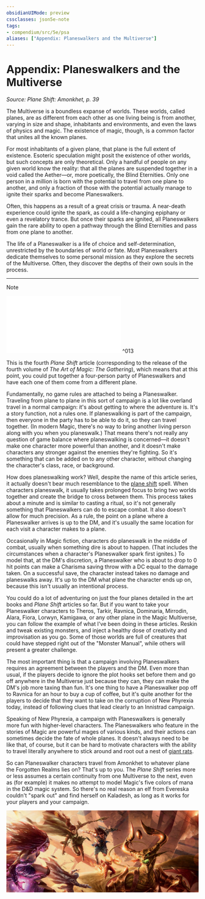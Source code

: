 ```yaml
---
obsidianUIMode: preview
cssclasses: json5e-note
tags:
- compendium/src/5e/psa
aliases: ["Appendix: Planeswalkers and the Multiverse"]
---
```

# Appendix: Planeswalkers and the Multiverse
*Source: Plane Shift: Amonkhet, p. 39* 

The Multiverse is a boundless expanse of worlds. These worlds, called planes, are as different from each other as one living being is from another, varying in size and shape, inhabitants and environments, and even the laws of physics and magic. The existence of magic, though, is a common factor that unites all the known planes.

For most inhabitants of a given plane, that plane is the full extent of existence. Esoteric speculation might posit the existence of other worlds, but such concepts are only theoretical. Only a handful of people on any given world know the reality: that all the planes are suspended together in a void called the Aether—or, more poetically, the Blind Eternities. Only one person in a million is born with the potential to travel from one plane to another, and only a fraction of those with the potential actually manage to ignite their sparks and become Planeswalkers.

Often, this happens as a result of a great crisis or trauma. A near-death experience could ignite the spark, as could a life-changing epiphany or even a revelatory trance. But once their sparks are ignited, all Planeswalkers gain the rare ability to open a pathway through the Blind Eternities and pass from one plane to another.

The life of a Planeswalker is a life of choice and self-determination, unrestricted by the boundaries of world or fate. Most Planeswalkers dedicate themselves to some personal mission as they explore the secrets of the Multiverse. Often, they discover the depths of their own souls in the process.

---

> [!note] 
> 
> ![Appendix: Planeswalkers and the Multiverse](Mechanics/tables/appendix-planeswalkers-and-the-multiverse-psa.md)
^013

This is the fourth *Plane Shift* article (corresponding to the release of the fourth volume of *The Art of Magic: The Gathering*), which means that at this point, you could put together a four-person party of Planeswalkers and have each one of them come from a different plane.

Fundamentally, no game rules are attached to being a Planeswalker. Traveling from plane to plane in this sort of campaign is a lot like overland travel in a normal campaign: it's about getting to where the adventure is. It's a story function, not a rules one. If planeswalking is part of the campaign, then everyone in the party has to be able to do it, so they can travel together. (In modern Magic, there's no way to bring another living person along with you when you planeswalk.) That means there's not really any question of game balance where planeswalking is concerned—it doesn't make one character more powerful than another, and it doesn't make characters any stronger against the enemies they're fighting. So it's something that can be added on to any other character, without changing the character's class, race, or background.

How does planeswalking work? Well, despite the name of this article series, it actually doesn't bear much resemblance to the [plane shift](Mechanics/spells/plane-shift.md) spell. When characters planeswalk, it usually takes prolonged focus to bring two worlds together and create the bridge to cross between them. This process takes about a minute and is similar to casting a ritual, so it's not generally something that Planeswalkers can do to escape combat. It also doesn't allow for much precision. As a rule, the point on a plane where a Planeswalker arrives is up to the DM, and it's usually the same location for each visit a character makes to a plane.

Occasionally in Magic fiction, characters do planeswalk in the middle of combat, usually when something dire is about to happen. (That includes the circumstances when a character's Planeswalker spark first ignites.) To model that, at the DM's discretion, a Planeswalker who is about to drop to 0 hit points can make a Charisma saving throw with a DC equal to the damage taken. On a successful save, the character instead takes no damage and planeswalks away. It's up to the DM what plane the character ends up on, because this isn't usually an intentional process.

You could do a lot of adventuring on just the four planes detailed in the art books and *Plane Shift* articles so far. But if you want to take your Planeswalker characters to Theros, Tarkir, Ravnica, Dominaria, Mirrodin, Alara, Fiora, Lorwyn, Kamigawa, or any other plane in the Magic Multiverse, you can follow the example of what I've been doing in these articles. Reskin and tweak existing monsters, and inject a healthy dose of creativity and improvisation as you go. Some of those worlds are full of creatures that could have stepped right out of the "Monster Manual", while others will present a greater challenge.

The most important thing is that a campaign involving Planeswalkers requires an agreement between the players and the DM. Even more than usual, if the players decide to ignore the plot hooks set before them and go off anywhere in the Multiverse just because they can, they can make the DM's job more taxing than fun. It's one thing to have a Planeswalker pop off to Ravnica for an hour to buy a cup of coffee, but it's quite another for the players to decide that they want to take on the corruption of New Phyrexia today, instead of following clues that lead clearly to an Innistrad campaign.

Speaking of New Phyrexia, a campaign with Planeswalkers is generally more fun with higher-level characters. The Planeswalkers who feature in the stories of Magic are powerful mages of various kinds, and their actions can sometimes decide the fate of whole planes. It doesn't always need to be like that, of course, but it can be hard to motivate characters with the ability to travel literally anywhere to stick around and root out a nest of [giant rats](Mechanics/bestiary/beast/giant-rat.md).

So can Planeswalker characters travel from Amonkhet to whatever plane the Forgotten Realms lies on? That's up to you. The *Plane Shift* series more or less assumes a certain continuity from one Multiverse to the next, even as (for example) it makes no attempt to model Magic's five colors of mana in the D&D magic system. So there's no real reason an elf from Evereska couldn't "spark out" and find herself on Kaladesh, as long as it works for your players and your campaign.

![Final Hour](https://raw.githubusercontent.com/5etools-mirror-3/5etools-img/main/book/PSA/016.webp#center)